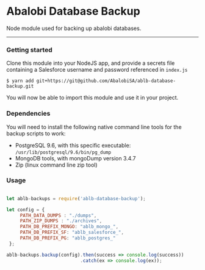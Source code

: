 # Abalobi Database Backup

Node module used for backing up abalobi databases.

---------------

### Getting started

Clone this module into your NodeJS app,
and provide a secrets file containing a Salesforce username and password referenced in `index.js`

    $ yarn add git+https://git@github.com/AbalobiSA/ablb-database-backup.git

You will now be able to import this module and use it in your project.

### Dependencies

You will need to install the following native command line tools
for the backup scripts to work:

- PostgreSQL 9.6, with this specific executable: `/usr/lib/postgresql/9.6/bin/pg_dump`
- MongoDB tools, with mongoDump version 3.4.7
- Zip (linux command line zip tool)


### Usage

```js

let ablb-backups = require('ablb-database-backup');

let config = {
     PATH_DATA_DUMPS : "./dumps",
     PATH_ZIP_DUMPS : "./archives",
     PATH_DB_PREFIX_MONGO: "ablb_mongo_",
     PATH_DB_PREFIX_SF: "ablb_salesforce_",
     PATH_DB_PREFIX_PG: "ablb_postgres_"
 };

ablb-backups.backup(config).then(success => console.log(success))
                           .catch(ex => console.log(ex));
```